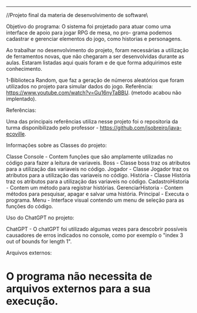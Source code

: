 -------------------------------------------------------------------------------------------------------------------------------------------------------------------------------------------------------
//Projeto final da materia de desenvolvimento de software\\

Objetivo do programa: O sistema foi projetado para atuar como uma interface de apoio para jogar RPG de mesa, no pro-
grama podemos cadastrar e gerenciar elementos do jogo, como historias e personagens. 

Ao trabalhar no desenvolvimento do projeto, foram necessárias a utilização de ferramentos novas, que não chegaram a
ser desenvolvidas durante as aulas. Estaram listadas aqui quais foram e de que forma adquirimos este conhecimento.

1-Biblioteca Random, que faz a geração de números aleatórios que foram utilizados no projeto para simular dados
do jogo. Referência: https://www.youtube.com/watch?v=Gu16nyTaBBU. (metodo acabou não implentado).

Referências:

Uma das principais referências utiliza nesse projeto foi o repositoria da turma disponibilizado pelo professor - https://github.com/jsobreiro/java-ecoville.

Informações sobre as Classes do projeto: 

Classe Console - Contem funções que são amplamente utilizadas no código para fazer a leitura de variaveis.
Boss - Classe boss traz os atributos para a utilização das variaveis no código.
Jogador - Classe Jogador traz os atributos para a utilização das variaveis no código.
História - Classe História traz os atributos para a utilização das variaveis no código.
CadastroHistoria - Contem um método para registrar histórias.
GerenciarHistoria - Contem métodos para pesquisar, apagar e salvar uma história.
Principal - Executa o programa.
Menu - Interface visual contendo um menu de seleção para as funções do código.

Uso do ChatGPT no projeto: 

ChatGPT - O chatGPT foi utilizado algumas vezes para descobrir possíveis causadores de erros indicados no console, como por exemplo o "index 3 out of bounds for length 1".

Arquivos externos:

O programa não necessita de arquivos externos para a sua execução.
=======